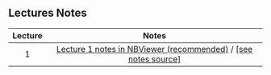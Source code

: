 ## Lectures Notes


| Lecture | Notes |
|:-------:|:--------:|
| 1 | [Lecture 1 notes in NBViewer (recommended)](https://nbviewer.jupyter.org/github/kmsaumcis/mcis6123_sp17_dss/blob/working/lecture_notes/lecture01/lecture01.ipynb)  / [[see notes source]](./lecture01/lecture01.ipynb)  |